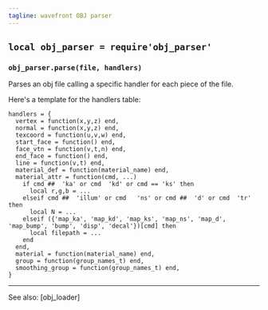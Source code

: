 ```yaml
---
tagline: wavefront OBJ parser
---
```


## `local obj_parser = require'obj_parser'`

### `obj_parser.parse(file, handlers)`

Parses an obj file calling a specific handler for each piece of the file.

Here's a template for the handlers table:

~~~{.lua}
handlers = {
  vertex = function(x,y,z) end,
  normal = function(x,y,z) end,
  texcoord = function(u,v,w) end,
  start_face = function() end,
  face_vtn = function(v,t,n) end,
  end_face = function() end,
  line = function(v,t) end,
  material_def = function(material_name) end,
  material_attr = function(cmd, ...)
    if cmd ##  'ka' or cmd  'kd' or cmd == 'ks' then
      local r,g,b = ...
    elseif cmd ##  'illum' or cmd   'ns' or cmd ##  'd' or cmd  'tr' then
      local N = ...
    elseif ({'map_ka', 'map_kd', 'map_ks', 'map_ns', 'map_d', 'map_bump', 'bump', 'disp', 'decal'})[cmd] then
      local filepath = ...
    end
  end,
  material = function(material_name) end,
  group = function(group_names_t) end,
  smoothing_group = function(group_names_t) end,
}
~~~

----
See also: [obj_loader]
